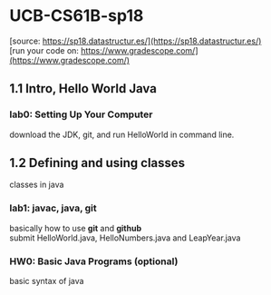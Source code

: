 # UCB-CS61B-sp18
[source: https://sp18.datastructur.es/](https://sp18.datastructur.es/)  
[run your code on: https://www.gradescope.com/](https://www.gradescope.com/)  


## 1.1 Intro, Hello World Java

### lab0: Setting Up Your Computer  
download the JDK, git, and run HelloWorld in command line.
## 1.2 Defining and using classes
classes in java
### lab1: javac, java, git
basically how to use **git** and **github**  
submit HelloWorld.java, HelloNumbers.java and LeapYear.java  
### HW0: Basic Java Programs (optional)
basic syntax of java

